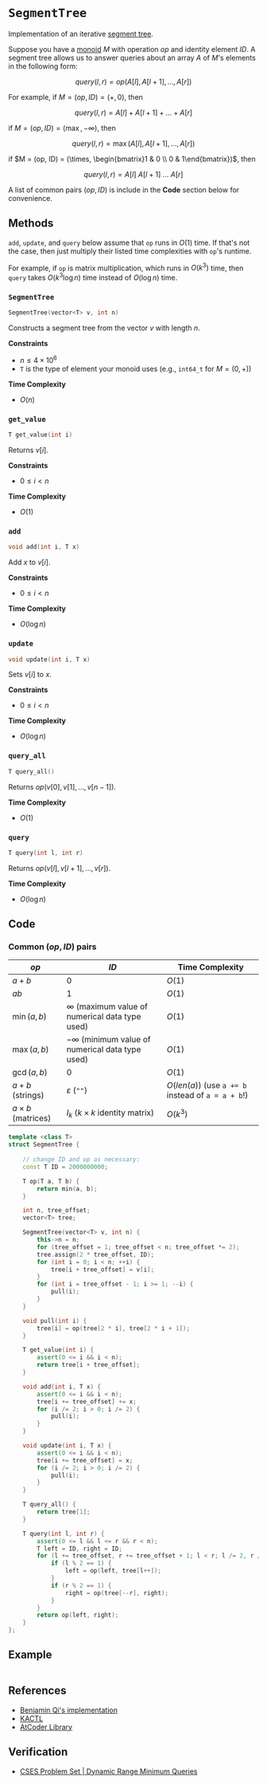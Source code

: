 # `SegmentTree`
Implementation of an iterative [segment tree](https://en.wikipedia.org/wiki/Segment_tree).

Suppose you have a [monoid](https://mathworld.wolfram.com/Monoid.html#:~:text=A%20monoid%20is%20a%20set,contain%20at%20least%20one%20element.) $M$ with operation $op$ and identity element $ID$. A segment tree allows us to answer queries about an array $A$ of $M$'s elements in the following form:

$$
query(l, r) = op(A[l], A[l + 1], \dots, A[r])
$$

For example, if $M = (op, ID) = (+, 0)$, then

$$
query(l, r) = A[l] + A[l + 1] + \dots + A[r]
$$

if $M = (op, ID) = (\max, -\infty)$, then

$$
query(l, r) = \max(A[l], A[l + 1], \dots, A[r])
$$

if $M = (op, ID) = (\times, \begin{bmatrix}1 & 0 \\ 0 & 1\end{bmatrix})$, then

$$
query(l, r) = A[l]~A[l + 1]~\dots~A[r]
$$

A list of common pairs $(op, ID)$ is include in the **Code** section below for convenience.

## Methods
`add`, `update`, and `query` below assume that `op` runs in $O(1)$ time. If that's not the case, then just multiply their listed time complexities with `op`'s runtime.

For example, if `op` is matrix multiplication, which runs in $O(k^{3})$ time, then `query` takes $O(k^{3}\log n)$ time instead of $O(\log n)$ time.

### `SegmentTree`
```cpp
SegmentTree(vector<T> v, int n)
```

Constructs a segment tree from the vector $v$ with length $n$.

**Constraints**
- $n \le 4 \times 10^{6}$
- `T` is the type of element your monoid uses (e.g., `int64_t` for $M = (0, +)$)

**Time Complexity**
- $O(n)$

### `get_value`
```cpp
T get_value(int i)
```

Returns $v[i]$.

**Constraints**
- $0 \le i < n$

**Time Complexity**
- $O(1)$

### `add`
```cpp
void add(int i, T x)
```

Add $x$ to $v[i]$.

**Constraints**
- $0 \le i < n$

**Time Complexity**
- $O(\log n)$

### `update`
```cpp
void update(int i, T x)
```

Sets $v[i]$ to $x$.

**Constraints**
- $0 \le i < n$

**Time Complexity**
- $O(\log n)$

### `query_all`
```cpp
T query_all()
```

Returns $op(v[0], v[1], \dots, v[n - 1])$.

**Time Complexity**
- $O(1)$

### `query`
```cpp
T query(int l, int r)
```

Returns $op(v[l], v[l + 1], \dots, v[r])$.

**Time Complexity**
- $O(\log n)$

## Code
### Common $(op, ID)$ pairs
| $op$                    | $ID$                                                  | Time Complexity                                    |
| ----------------------- | ----------------------------------------------------- | -------------------------------------------------- |
| $a + b$                 | $0$                                                   | $O(1)$                                             |
| $ab$                    | $1$                                                   | $O(1)$                                             |
| $\min(a, b)$            | $\infty$ (maximum value of numerical data type used)  | $O(1)$                                             |
| $\max(a, b)$            | $-\infty$ (minimum value of numerical data type used) | $O(1)$                                             |
| $\gcd(a, b)$            | 0                                                     | $O(1)$                                                   |
| $a + b$ (strings)       | $\varepsilon$ (`""`)                                  | $O(len(a))$ (use `a += b` instead of `a = a + b`!) |
| $a \times b$ (matrices) | $I_{k}$ ($k \times k$ identity matrix)                | $O(k^{3})$                                         |


```cpp
template <class T>
struct SegmentTree {
    
    // change ID and op as necessary:
    const T ID = 2000000000;

    T op(T a, T b) {
        return min(a, b);
    }

    int n, tree_offset;
    vector<T> tree;

    SegmentTree(vector<T> v, int n) {
        this->n = n;
        for (tree_offset = 1; tree_offset < n; tree_offset *= 2);
        tree.assign(2 * tree_offset, ID);
        for (int i = 0; i < n; ++i) {
            tree[i + tree_offset] = v[i];
        }
        for (int i = tree_offset - 1; i >= 1; --i) {
            pull(i);
        }
    }

    void pull(int i) {
        tree[i] = op(tree[2 * i], tree[2 * i + 1]);
    }

    T get_value(int i) {
        assert(0 <= i && i < n);
        return tree[i + tree_offset];
    }

    void add(int i, T x) {
        assert(0 <= i && i < n);
        tree[i += tree_offset] += x;
        for (i /= 2; i > 0; i /= 2) {
            pull(i);
        }
    }

    void update(int i, T x) {
        assert(0 <= i && i < n);
        tree[i += tree_offset] = x;
        for (i /= 2; i > 0; i /= 2) {
            pull(i);
        }
    }

    T query_all() {
        return tree[1];
    }

    T query(int l, int r) {
        assert(0 <= l && l <= r && r < n);
        T left = ID, right = ID;
        for (l += tree_offset, r += tree_offset + 1; l < r; l /= 2, r /= 2) {
            if (l % 2 == 1) {
                left = op(left, tree[l++]);
            }
            if (r % 2 == 1) {
                right = op(tree[--r], right);
            }
        }
        return op(left, right);
    }
};
```

## Example
```

```

## References
* [Benjamin Qi's implementation](https://github.com/bqi343/USACO/blob/master/Implementations/content/data-structures/1D%20Range%20Queries%20(9.2)/SegTree%20(9.2).h)
* [KACTL](https://github.com/kth-competitive-programming/kactl/blob/main/content/data-structures/SegmentTree.h)
* [AtCoder Library](https://github.com/atcoder/ac-library/blob/master/atcoder/segtree.hpp)

## Verification
* [CSES Problem Set | Dynamic Range Minimum Queries](https://cses.fi/problemset/task/1649)